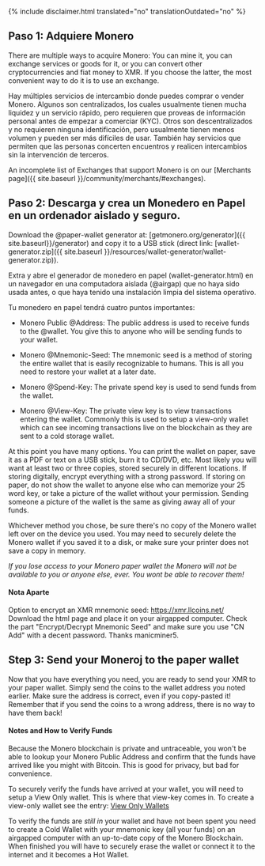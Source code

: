 {% include disclaimer.html translated="no" translationOutdated="no" %}

## Paso 1: Adquiere Monero

There are multiple ways to acquire Monero: You can mine it, you can exchange
services or goods for it, or you can convert other cryptocurrencies and fiat
money to XMR. If you choose the latter, the most convenient way to do it is
to use an exchange.

Hay múltiples servicios de intercambio donde puedes comprar o vender
Monero. Algunos son centralizados, los cuales usualmente tienen mucha
liquidez y un servicio rápido, pero requieren que proveas de información
personal antes de empezar a comerciar (KYC). Otros son descentralizados y no
requieren ninguna identificación, pero usualmente tienen menos volumen y
pueden ser más difíciles de usar. También hay servicios que permiten que las
personas concerten encuentros y realicen intercambios sin la intervención de
terceros.

An incomplete list of Exchanges that support Monero is on our [Merchants
page]({{ site.baseurl }}/community/merchants/#exchanges).

## Paso 2: Descarga y crea un Monedero en Papel en un ordenador aislado y seguro.

Download the @paper-wallet generator at: [getmonero.org/generator]({{
site.baseurl}}/generator) and copy it to a USB stick (direct link:
[wallet-generator.zip]({{ site.baseurl
}}/resources/wallet-generator/wallet-generator.zip)).

Extra y abre el generador de monedero en papel (wallet-generator.html) en un
navegador en una computadora aislada (@airgap) que no haya sido usada antes,
o que haya tenido una instalación limpia del sistema operativo.

Tu monedero en papel tendrá cuatro puntos importantes:

- Monero Public @Address: The public address is used to receive funds to the
  @wallet. You give this to anyone who will be sending funds to your wallet.

- Monero @Mnemonic-Seed: The mnemonic seed is a method of storing the entire
  wallet that is easily recognizable to humans.  This is all you need to
  restore your wallet at a later date.

- Monero @Spend-Key: The private spend key is used to send funds from the
  wallet.

- Monero @View-Key: The private view key is to view transactions entering
  the wallet. Commonly this is used to setup a view-only wallet which can
  see incoming transactions live on the blockchain as they are sent to a
  cold storage wallet.

At this point you have many options. You can print the wallet on paper, save
it as a PDF or text on a USB stick, burn it to CD/DVD, etc. Most likely you
will want at least two or three copies, stored securely in different
locations. If storing digitally, encrypt everything with a strong password.
If storing on paper, do not show the wallet to anyone else who can memorize
your 25 word key, or take a picture of the wallet without your permission.
Sending someone a picture of the wallet is the same as giving away all of
your funds.

Whichever method you chose, be sure there's no copy of the Monero wallet
left over on the device you used. You may need to securely delete the Monero
wallet if you saved it to a disk, or make sure your printer does not save a
copy in memory.

*If you lose access to your Monero paper wallet the Monero will not be available to you or anyone else, ever. You wont be able to recover them!*

#### Nota Aparte

Option to encrypt an XMR mnemonic seed: https://xmr.llcoins.net/  
Download the html page and place it on your airgapped computer. Check the
part "Encrypt/Decrypt Mnemonic Seed" and make sure you use "CN Add" with a
decent password. Thanks manicminer5.

## Step 3: Send your Moneroj to the paper wallet

Now that you have everything you need, you are ready to send your XMR to your paper wallet. Simply send the coins to the wallet address you noted earlier. Make sure the address is correct, even if you copy-pasted it! Remember that if you send the coins to a wrong address, there is no way to have them back!  

#### Notes and How to Verify Funds

Because the Monero blockchain is private and untraceable, you won't be able
to lookup your Monero Public Address and confirm that the funds have arrived
like you might with Bitcoin. This is good for privacy, but bad for
convenience.

To securely verify the funds have arrived at your wallet, you will need to
setup a View Only wallet. This is where that view-key comes in. To create a
view-only wallet see the entry: [View Only
Wallets]({{site.baseurl}}/resources/user-guides/view_only.html)

To verify the funds are *still in* your wallet and have not been spent you
need to create a Cold Wallet with your mnemonic key (all your funds) on an
airgapped computer with an up-to-date copy of the Monero Blockchain. When
finished you will have to securely erase the wallet or connect it to the
internet and it becomes a Hot Wallet.
